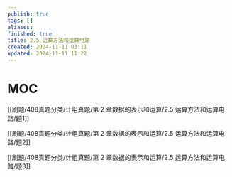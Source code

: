```yaml
---
publish: true
tags: []
aliases: 
finished: true
title: 2.5 运算方法和运算电路
created: 2024-11-11 03:11
updated: 2024-11-11 11:22
---
```

# MOC

[[刷题/408真题分类/计组真题/第 2 章数据的表示和运算/2.5 运算方法和运算电路/题1]]

[[刷题/408真题分类/计组真题/第 2 章数据的表示和运算/2.5 运算方法和运算电路/题2]]

[[刷题/408真题分类/计组真题/第 2 章数据的表示和运算/2.5 运算方法和运算电路/题3]]
